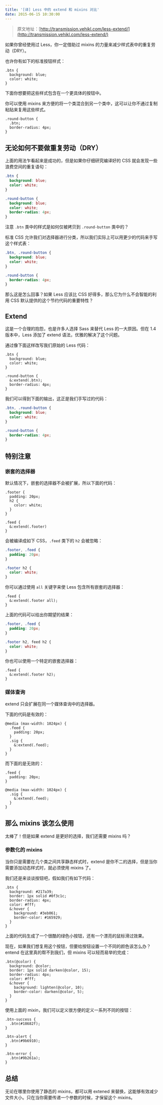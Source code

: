 ```yaml
---
title: '[译] Less 中的 extend 和 mixins 对比'
date: 2015-06-15 10:30:00
---
```


> 原文地址：[http://transmission.vehikl.com/less-extend/](http://transmission.vehikl.com/less-extend/)

如果你曾经使用过 Less，你一定借助过 mixins 的力量来减少样式表中的重复劳动（DRY）。

<!--more-->

也许你有如下的标准按钮样式：

```less
.btn {
  background: blue;
  color: white;
}
```

下面你想要把这些样式包含在一个更具体的按钮中。

你可以使用 mixins 来方便的将一个类混合到另一个类中，这可以让你不通过复制粘贴来复用这些样式。

```less
.round-button {
  .btn;
  border-radius: 4px;
}
```

## 无论如何不要做重复劳动（DRY）

上面的用法乍看起来是成功的，但是如果你仔细研究编译好的 CSS 就会发现一些浪费空间的重复语句：

```css
.btn {
  background: blue;
  color: white;
}

.round-button {
  background: blue;
  color: white;
  border-radius: 4px;
}
```

注意 `.btn` 类中的样式是如何仅被拷贝到 `.round-button` 类中的？

标准 CSS 允许我们对选择器进行分类，所以我们实际上可以用更少的代码来手写这个样式表：

```css
.btn, .round-button {
  background: blue;
  color: white;
}

.round-button {
  border-radius: 4px;
}
```

那么这是怎么回事？如果 Less 应该比 CSS 好得多，那么它为什么不会智能的利用 CSS 默认提供的这个节约代码的重要特性？

## Extend

这是一个合理的抱怨，也是许多人选择 Sass 来替代 Less 的一大原因。但在 1.4 版本中，Less 添加了 extend 语法，优雅的解决了这个问题。

通过像下面这样改写我们原始的 Less 代码：

```less
.btn {
  background: blue;
  color: white;
}

.round-button {
  &:extend(.btn);
  border-radius: 4px;
}
```

我们可以得到下面的输出，这正是我们手写过的代码：

```css
.btn, .round-button {
  background: blue;
  color: white;
}

.round-button {
  border-radius: 4px;
}
```

## 特别注意

### 嵌套的选择器

默认情况下，嵌套的选择器不会被扩展，所以下面的代码：

```less
.footer {
  padding: 20px;
  h2 {
    color: white;
  }
}

.feed {
  &:extend(.footer)
}
```

会被编译成如下 CSS，`.feed` 类下的 `h2` 会被忽略：

```css
.footer, .feed {
  padding: 20px;
}

.footer h2 {
  color: white;
}
```

你可以通过使用 `all` 关键字来使 Less 包含所有嵌套的选择器：

```less
.feed {
  &:extend(.footer all);
}
```

上面的代码可以给出你期望的结果：

```css
.footer, .feed {
  padding: 20px;
}

.footer h2, feed h2 {
  color: white;
}
```

你也可以使用一个特定的嵌套选择器：

```less
.feed {
  &:extend(.footer h2);
}
```

### 媒体查询

extend 只会扩展在同一个媒体查询中的选择器。

下面的代码是有效的：

```less
@media (max-width: 1024px) {
  .feed {
    padding: 20px;
  }
  .sig {
    &:extend(.feed);
  }
}
```

而下面的是无效的：

```less
.feed {
  padding: 20px;
}

@media (max-width: 1024px) {
  .sig {
    &:extend(.feed);
  }
}
```

## 那么 mixins 该怎么使用

太棒了！但是如果 extend 是更好的选择，我们还需要 mixins 吗？

### 参数化的 mixins

当你只是需要在几个类之间共享静态样式时，extend 是你不二的选择，但是当你需要添加动态样式时，就必须使用 mixins 了。

我们还是来谈谈按钮吧，假如我们有如下代码：

```less
.btn {
  background: #217a39;
  border: 1px solid #0f3c1c;
  border-radius: 4px;
  color: #fff;
  &:hover {
    background: #3eb061;
    border-color: #165929;
  }
}
```

上面的代码生成了一个很酷的绿色小按钮，还有一个漂亮的鼠标滑过效果。

现在，如果我们想复用这个按钮，但要给按钮设置一个不同的颜色该怎么办？entend 在这里真的帮不到我们，但 mixins 可以轻而易举的完成：

```less
.btn(@color) {
  background: @color;
  border: 1px solid darken(@color, 15);
  border-radius: 4px;
  color: #fff;
  &:hover {
    background: lighten(@color, 10);
    border-color: darken(@color, 5);
  }
}
```

使用上面的 mixin，我们可以定义很方便的定义一系列不同的按钮：

```less
.btn-success {
  .btn(#18682f);
}

.btn-alert {
  .btn(#9b6910);
}

.btn-error {
  .btn(#9b261a);
}
```

## 总结

无论在哪里你使用了静态的 mixins，都可以用 extened 来替换，这能够有效减少文件大小。只在当你需要传递一个参数的时候，才保留这个 mixins。
